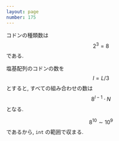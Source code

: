 ```yaml
---
layout: page
number: 175
---
```

コドンの種類数は $$ 2^3 = 8 $$ である.

塩基配列のコドンの数を $$ l = L/3 $$ とすると, すべての組み合わせの数は $$ 8^{l-1} \cdot N $$ となる.

$$ 8^{10} \sim 10^9 $$ であるから, `int` の範囲で収まる.
